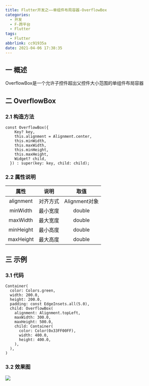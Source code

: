 ```yaml
---
title: Flutter开发之——单组件布局容器-OverflowBox
categories:
  - 开发
  - F-跨平台
  - Flutter
tags:
  - Flutter
abbrlink: cc91935a
date: 2021-04-06 17:38:35
---
```

## 一 概述

OverflowBox是一个允许子控件超出父控件大小范围的单组件布局容器

<!--more-->

## 二 OverflowBox

### 2.1 构造方法

```
const OverflowBox({
    Key? key,
    this.alignment = Alignment.center,
    this.minWidth,
    this.maxWidth,
    this.minHeight,
    this.maxHeight,
    Widget? child,
  }) : super(key: key, child: child);
```

### 2.2 属性说明

|   属性    |   说明   |     取值      |
| :-------: | :------: | :-----------: |
| alignment | 对齐方式 | Alignment对象 |
| minWidth  | 最小宽度 |    double     |
| maxWidth  | 最大宽度 |    double     |
| minHeight | 最小高度 |    double     |
| maxHeight | 最大高度 |    double     |

## 三 示例

### 3.1 代码

```
Container(
  color: Colors.green,
  width: 200.0,
  height: 200.0,
  padding: const EdgeInsets.all(5.0),
  child: OverflowBox(
    alignment: Alignment.topLeft,
    maxWidth: 300.0,
    maxHeight: 500.0,
    child: Container(
      color: Color(0x33FF00FF),
      width: 400.0,
      height: 400.0,
    ),
  ),
)
```

### 3.2 效果图

![][1]


[1]:https://raw.githubusercontent.com/PGzxc/CDN/master/blog-flutter/flutter-overflowBox.png